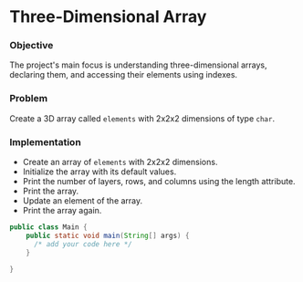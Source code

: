 # Three-Dimensional Array

### Objective
The project's main focus is understanding three-dimensional arrays, declaring them, and accessing their elements using indexes.

### Problem
Create a 3D array called `elements` with 2x2x2 dimensions of type `char`.

### Implementation
- Create an array of `elements` with 2x2x2 dimensions.
- Initialize the array with its default values.
- Print the number of layers, rows, and columns using the length attribute.
- Print the array.
- Update an element of the array.
- Print the array again.

``` java
public class Main {
    public static void main(String[] args) {
      /* add your code here */
    }

}
```

